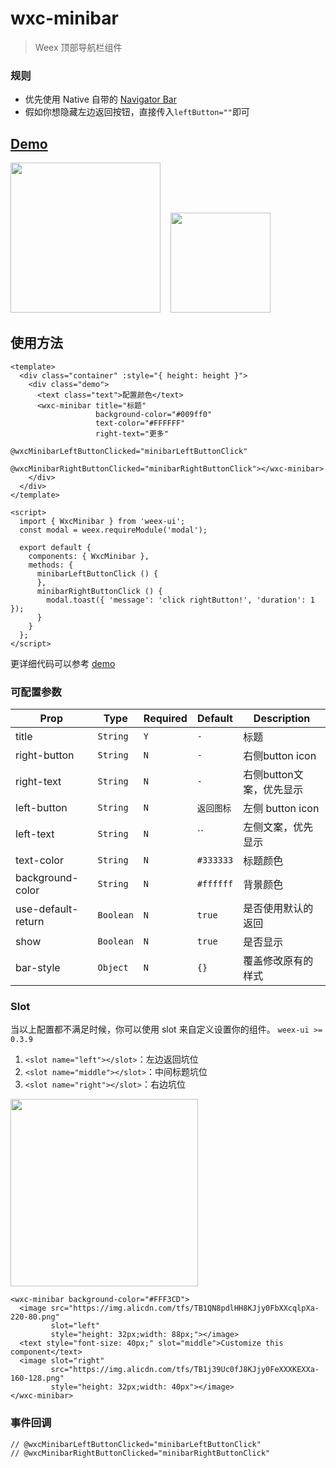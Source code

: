 # wxc-minibar 

> Weex 顶部导航栏组件

### 规则
- 优先使用 Native 自带的 [Navigator Bar](https://developer.apple.com/documentation/uikit/uinavigationbar)
- 假如你想隐藏左边返回按钮，直接传入`leftButton=""`即可

## [Demo](https://h5.m.taobao.com/trip/wxc-minibar/index.html?_wx_tpl=https%3A%2F%2Fh5.m.taobao.com%2Ftrip%2Fwxc-minibar%2Fdemo%2Findex.native-min.js)
<img src="https://img.alicdn.com/tfs/TB1IK_TfxPI8KJjSspfXXcCFXXa-750-1334.jpg" width="240"/>&nbsp;&nbsp;&nbsp;&nbsp;<img src="https://img.alicdn.com/tfs/TB1EJY_SpXXXXcmXpXXXXXXXXXX-200-200.png" width="160"/>

## 使用方法

```vue
<template>
  <div class="container" :style="{ height: height }">
    <div class="demo">
      <text class="text">配置颜色</text>
      <wxc-minibar title="标题"
                   background-color="#009ff0"
                   text-color="#FFFFFF"
                   right-text="更多"
                   @wxcMinibarLeftButtonClicked="minibarLeftButtonClick"
                   @wxcMinibarRightButtonClicked="minibarRightButtonClick"></wxc-minibar>
    </div>
  </div>
</template>

<script>
  import { WxcMinibar } from 'weex-ui';
  const modal = weex.requireModule('modal');

  export default {
    components: { WxcMinibar },
    methods: {
      minibarLeftButtonClick () {
      },
      minibarRightButtonClick () {
        modal.toast({ 'message': 'click rightButton!', 'duration': 1 });
      }
    }
  };
</script>
```

更详细代码可以参考 [demo](https://github.com/alibaba/weex-ui/blob/master/example/minibar/index.vue)


### 可配置参数

| Prop | Type | Required | Default | Description |
|-------------|------------|--------|-----|-----|
| title | `String` |`Y`| `-` | 标题 |
| right-button | `String` |`N`| `-` | 右侧button icon |
| right-text | `String` |`N`| `-` | 右侧button文案，优先显示|
| left-button | `String` |`N`| `返回图标` |  左侧 button icon|
| left-text | `String` |`N`| `` |  左侧文案，优先显示|
| text-color | `String` |`N`| `#333333` | 标题颜色 |
| background-color | `String` |`N`| `#ffffff` | 背景颜色 |
| use-default-return | `Boolean` |`N`| `true` | 是否使用默认的返回 |
| show | `Boolean` | `N` |`true`| 是否显示 |
| bar-style | `Object` | `N`|`{}` | 覆盖修改原有的样式 |

### Slot
当以上配置都不满足时候，你可以使用 slot 来自定义设置你的组件。   `weex-ui >= 0.3.9`

1. `<slot name="left"></slot>`：左边返回坑位
2. `<slot name="middle"></slot>`：中间标题坑位
3. `<slot name="right"></slot>`：右边坑位

<img src="https://img.alicdn.com/tfs/TB1nwLviZrI8KJjy0FhXXbfnpXa-752-114.png" width="300"/>

```
<wxc-minibar background-color="#FFF3CD">
  <image src="https://img.alicdn.com/tfs/TB1QN8pdlHH8KJjy0FbXXcqlpXa-220-80.png"
         slot="left"
         style="height: 32px;width: 88px;"></image>
  <text style="font-size: 40px;" slot="middle">Customize this component</text>
  <image slot="right"
         src="https://img.alicdn.com/tfs/TB1j39Uc0fJ8KJjy0FeXXXKEXXa-160-128.png"
         style="height: 32px;width: 40px"></image>
</wxc-minibar>
```

### 事件回调

```
// @wxcMinibarLeftButtonClicked="minibarLeftButtonClick"
// @wxcMinibarRightButtonClicked="minibarRightButtonClick"
```

